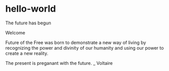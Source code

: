 # hello-world
The future has begun

Welcome

Future of the Free was born to demonstrate a new way of living by recognizing the power and divinity of our humanity and using our power to create a new reality.

The present is preganant with the future.  _ Voltaire
